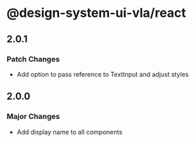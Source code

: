# @design-system-ui-vla/react

## 2.0.1

### Patch Changes

- Add option to pass reference to TextInput and adjust styles

## 2.0.0

### Major Changes

- Add display name to all components
